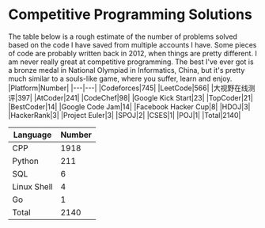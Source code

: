 # Competitive Programming Solutions
The table below is a rough estimate of the number of problems solved based on the code I have saved from multiple accounts I have. Some pieces of code are probably written back in 2012, when things are pretty different. I am never really great at competitive programming. The best I've ever got is a bronze medal in National Olympiad in Informatics, China, but it's pretty much similar to a souls-like game, where you suffer, learn and enjoy.
|Platform|Number|
|---|---|
|Codeforces|745|
|LeetCode|566|
|大视野在线测评|397|
|AtCoder|241|
|CodeChef|98|
|Google Kick Start|23|
|TopCoder|21|
|BestCoder|14|
|Google Code Jam|14|
|Facebook Hacker Cup|8|
|HDOJ|3|
|HackerRank|3|
|Project Euler|3|
|SPOJ|2|
|CSES|1|
|POJ|1|
|Total|2140|

|Language|Number|
|---|---|
|CPP|1918|
|Python|211|
|SQL|6|
|Linux Shell|4|
|Go|1|
|Total|2140|
